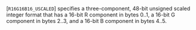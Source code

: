[`R16G16B16_USCALED`] specifies a three-component, 48-bit
unsigned scaled integer format that has a 16-bit R component in bytes
0..1, a 16-bit G component in bytes 2..3, and a 16-bit B component in
bytes 4..5.